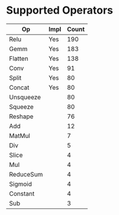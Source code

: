 # Supported Operators

| Op        | Impl | Count |
| --------- | ---- | ----- |
| Relu      | Yes  | 190   |
| Gemm      | Yes  | 183   |
| Flatten   | Yes  | 138   |
| Conv      | Yes  | 91    |
| Split     | Yes  | 80    |
| Concat    | Yes  | 80    |
| Unsqueeze |      | 80    |
| Squeeze   |      | 80    |
| Reshape   |      | 76    |
| Add       |      | 12    |
| MatMul    |      | 7     |
| Div       |      | 5     |
| Slice     |      | 4     |
| Mul       |      | 4     |
| ReduceSum |      | 4     |
| Sigmoid   |      | 4     |
| Constant  |      | 4     |
| Sub       |      | 3     |